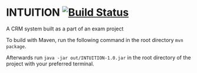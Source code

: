# INTUITION [![Build Status](https://travis-ci.org/dat16v2/INTUITION.svg?branch=master)](https://travis-ci.org/dat16v2/INTUITION)
A CRM system built as a part of an exam project

To build with Maven, run the following command in the root directory `mvn package`.

Afterwards run `java -jar out/INTUITION-1.0.jar` in the root directory of the project with your preferred terminal.
